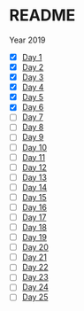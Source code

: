# README

Year 2019

- [x] [Day 1](1)
- [x] [Day 2](2)
- [x] [Day 3](3)
- [x] [Day 4](4)
- [x] [Day 5](5)
- [x] [Day 6](6)
- [ ] [Day 7](7)
- [ ] [Day 8](8)
- [ ] [Day 9](9)
- [ ] [Day 10](10)
- [ ] [Day 11](11)
- [ ] [Day 12](12)
- [ ] [Day 13](13)
- [ ] [Day 14](14)
- [ ] [Day 15](15)
- [ ] [Day 16](16)
- [ ] [Day 17](17)
- [ ] [Day 18](18)
- [ ] [Day 19](19)
- [ ] [Day 20](20)
- [ ] [Day 21](21)
- [ ] [Day 22](22)
- [ ] [Day 23](23)
- [ ] [Day 24](24)
- [ ] [Day 25](25)
